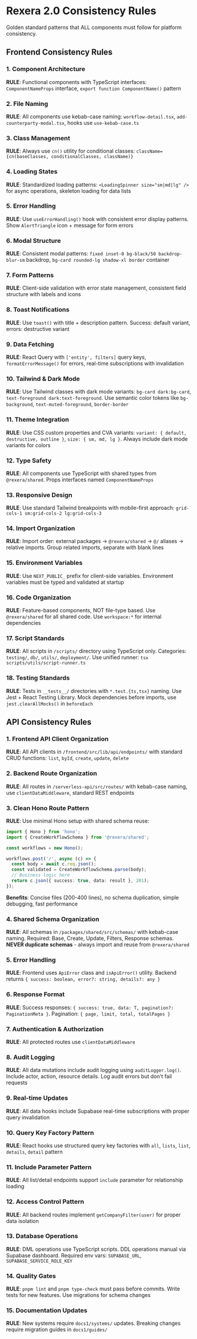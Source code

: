 # Rexera 2.0 Consistency Rules

Golden standard patterns that ALL components must follow for platform consistency.

## Frontend Consistency Rules

### 1. Component Architecture
**RULE**: Functional components with TypeScript interfaces: `ComponentNameProps` interface, `export function ComponentName()` pattern

### 2. File Naming
**RULE**: All components use kebab-case naming: `workflow-detail.tsx`, `add-counterparty-modal.tsx`, hooks use `use-kebab-case.ts`

### 3. Class Management
**RULE**: Always use `cn()` utility for conditional classes: `className={cn(baseClasses, conditionalClasses, className)}`

### 4. Loading States
**RULE**: Standardized loading patterns: `<LoadingSpinner size="sm|md|lg" />` for async operations, skeleton loading for data lists

### 5. Error Handling
**RULE**: Use `useErrorHandling()` hook with consistent error display patterns. Show `AlertTriangle` icon + message for form errors

### 6. Modal Structure
**RULE**: Consistent modal patterns: `fixed inset-0 bg-black/50 backdrop-blur-sm` backdrop, `bg-card rounded-lg shadow-xl border` container

### 7. Form Patterns
**RULE**: Client-side validation with error state management, consistent field structure with labels and icons

### 8. Toast Notifications
**RULE**: Use `toast()` with title + description pattern. Success: default variant, errors: destructive variant

### 9. Data Fetching
**RULE**: React Query with `['entity', filters]` query keys, `formatErrorMessage()` for errors, real-time subscriptions with invalidation

### 10. Tailwind & Dark Mode
**RULE**: Use Tailwind classes with dark mode variants: `bg-card dark:bg-card`, `text-foreground dark:text-foreground`. Use semantic color tokens like `bg-background`, `text-muted-foreground`, `border-border`

### 11. Theme Integration
**RULE**: Use CSS custom properties and CVA variants: `variant: { default, destructive, outline }`, `size: { sm, md, lg }`. Always include dark mode variants for colors

### 12. Type Safety
**RULE**: All components use TypeScript with shared types from `@rexera/shared`. Props interfaces named `ComponentNameProps`

### 13. Responsive Design
**RULE**: Use standard Tailwind breakpoints with mobile-first approach: `grid-cols-1 sm:grid-cols-2 lg:grid-cols-3`

### 14. Import Organization
**RULE**: Import order: external packages → `@rexera/shared` → `@/` aliases → relative imports. Group related imports, separate with blank lines

### 15. Environment Variables
**RULE**: Use `NEXT_PUBLIC_` prefix for client-side variables. Environment variables must be typed and validated at startup

### 16. Code Organization
**RULE**: Feature-based components, NOT file-type based. Use `@rexera/shared` for all shared code. Use `workspace:*` for internal dependencies

### 17. Script Standards  
**RULE**: All scripts in `/scripts/` directory using TypeScript only. Categories: `testing/`, `db/`, `utils/`, `deployment/`. Use unified runner: `tsx scripts/utils/script-runner.ts`

### 18. Testing Standards
**RULE**: Tests in `__tests__/` directories with `*.test.{ts,tsx}` naming. Use Jest + React Testing Library. Mock dependencies before imports, use `jest.clearAllMocks()` in `beforeEach`

## API Consistency Rules

### 1. Frontend API Client Organization
**RULE**: All API clients in `/frontend/src/lib/api/endpoints/` with standard CRUD functions: `list`, `byId`, `create`, `update`, `delete`

### 2. Backend Route Organization
**RULE**: All routes in `/serverless-api/src/routes/` with kebab-case naming, use `clientDataMiddleware`, standard REST endpoints

### 3. Clean Hono Route Pattern
**RULE**: Use minimal Hono setup with shared schema reuse:
```typescript
import { Hono } from 'hono';
import { CreateWorkflowSchema } from '@rexera/shared';

const workflows = new Hono();

workflows.post('/', async (c) => {
  const body = await c.req.json();
  const validated = CreateWorkflowSchema.parse(body);
  // Business logic here
  return c.json({ success: true, data: result }, 201);
});
```
**Benefits**: Concise files (200-400 lines), no schema duplication, simple debugging, fast performance

### 4. Shared Schema Organization
**RULE**: All schemas in `/packages/shared/src/schemas/` with kebab-case naming. Required: Base, Create, Update, Filters, Response schemas. **NEVER duplicate schemas** - always import and reuse from `@rexera/shared`

### 5. Error Handling
**RULE**: Frontend uses `ApiError` class and `isApiError()` utility. Backend returns `{ success: boolean, error?: string, details?: any }`

### 6. Response Format
**RULE**: Success responses: `{ success: true, data: T, pagination?: PaginationMeta }`. Pagination: `{ page, limit, total, totalPages }`

### 7. Authentication & Authorization
**RULE**: All protected routes use `clientDataMiddleware`

### 8. Audit Logging
**RULE**: All data mutations include audit logging using `auditLogger.log()`. Include actor, action, resource details. Log audit errors but don't fail requests

### 9. Real-time Updates
**RULE**: All data hooks include Supabase real-time subscriptions with proper query invalidation

### 10. Query Key Factory Pattern
**RULE**: React hooks use structured query key factories with `all`, `lists`, `list`, `details`, `detail` pattern

### 11. Include Parameter Pattern
**RULE**: All list/detail endpoints support `include` parameter for relationship loading

### 12. Access Control Pattern
**RULE**: All backend routes implement `getCompanyFilter(user)` for proper data isolation

### 13. Database Operations
**RULE**: DML operations use TypeScript scripts. DDL operations manual via Supabase dashboard. Required env vars: `SUPABASE_URL`, `SUPABASE_SERVICE_ROLE_KEY`

### 14. Quality Gates
**RULE**: `pnpm lint` and `pnpm type-check` must pass before commits. Write tests for new features. Use migrations for schema changes

### 15. Documentation Updates
**RULE**: New systems require `docs1/systems/` updates. Breaking changes require migration guides in `docs1/guides/` 